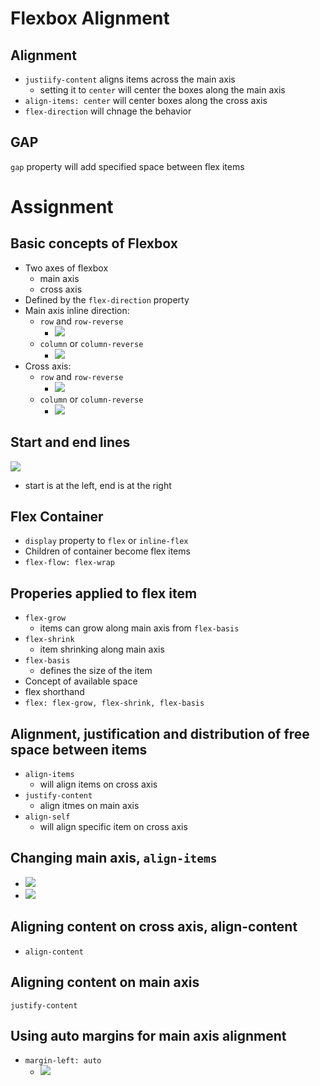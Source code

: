# Flexbox Alignment

## Alignment
* `justiify-content` aligns items across the main axis
    * setting it to `center` will center the boxes along the main axis
* `align-items: center` will center boxes along the cross axis
* `flex-direction` will chnage the behavior

## GAP
`gap` property will add specified space between flex items

# Assignment

## Basic concepts of Flexbox
* Two axes of flexbox
    * main axis
    * cross axis
* Defined by the `flex-direction` property
* Main axis inline direction: 
    * `row` and `row-reverse`
        * ![](https://developer.mozilla.org/en-US/docs/Web/CSS/CSS_Flexible_Box_Layout/Basic_Concepts_of_Flexbox/basics1.png)
    * `column` or `column-reverse`
        * ![](https://developer.mozilla.org/en-US/docs/Web/CSS/CSS_Flexible_Box_Layout/Basic_Concepts_of_Flexbox/basics2.png)
* Cross axis:
    * `row` and `row-reverse`
        * ![](https://developer.mozilla.org/en-US/docs/Web/CSS/CSS_Flexible_Box_Layout/Basic_Concepts_of_Flexbox/basics3.png)
    * `column` or `column-reverse`
        * ![](https://developer.mozilla.org/en-US/docs/Web/CSS/CSS_Flexible_Box_Layout/Basic_Concepts_of_Flexbox/basics4.png)

## Start and end lines
![](https://developer.mozilla.org/en-US/docs/Web/CSS/CSS_Flexible_Box_Layout/Basic_Concepts_of_Flexbox/basics5.png)
* start is at the left, end is at the right

## Flex Container
* `display` property to `flex` or `inline-flex`
* Children of container become flex items
* `flex-flow: flex-wrap` 

## Properies applied to flex item
* `flex-grow`
    * items can grow along main axis from `flex-basis` 
* `flex-shrink`
    * item shrinking along main axis
* `flex-basis`
    * defines the size of the item
* Concept of available space
* flex shorthand
* `flex: flex-grow, flex-shrink, flex-basis`

## Alignment, justification and distribution of free space between items
* `align-items`
    * will align items on cross axis
* `justify-content`
    * align itmes on main axis
* `align-self`
    * will align specific item on cross axis

## Changing main axis, `align-items`
* ![](https://developer.mozilla.org/en-US/docs/Web/CSS/CSS_Flexible_Box_Layout/Aligning_Items_in_a_Flex_Container/align4.png)
* ![](https://developer.mozilla.org/en-US/docs/Web/CSS/CSS_Flexible_Box_Layout/Aligning_Items_in_a_Flex_Container/align5.png)

## Aligning content on cross axis, align-content
* `align-content`

## Aligning content on main axis
`justify-content`

## Using auto margins for main axis alignment
* `margin-left: auto`
    * ![](https://developer.mozilla.org/en-US/docs/Web/CSS/CSS_Flexible_Box_Layout/Aligning_Items_in_a_Flex_Container/align7.png)
